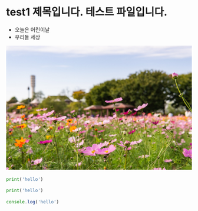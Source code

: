 # test1 제목입니다. 테스트 파일입니다.

* 오늘은 어린이날
* 우리들 세상

![꽃 이미지](img/test.jpg)

```python
print('hello')
```

```py
print('hello')
```

```js
console.log('hello')
```